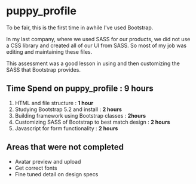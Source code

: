 # puppy_profile

To be fair, this is the first time in awhile I've used Bootstrap. 

In my last company, where we used SASS for our products, we did not use a CSS library and created all of our UI from SASS. So most of my job was editing and maintaining these files. 

This assessment was a good lesson in using and then customizing the SASS that Bootstrap provides. 

## Time Spend on puppy_profile : **9 hours**

1. HTML and file structure : **1 hour**
2. Studying Bootstrap 5.2 and install : **2 hours**
3. Building framework using Bootstrap classes : **2hours**
4. Customizing SASS of Bootstrap to best match design : **2 hours**
5. Javascript for form functionality : **2 hours**


## Areas that were not completed

- Avatar preview and upload
- Get correct fonts
- Fine tuned detail on design specs
